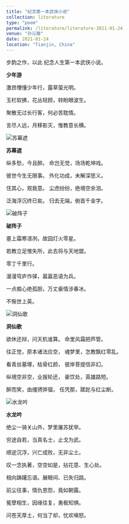```yaml
---
title: "纪念第一本武侠小说"
collection: literature
type: "poem"
permalink: /literature/literature-2021-01-24
venue: "孙沁璇"
date: 2021-01-24
location: "Tianjin, China"
---
```


步韵之作，以此
纪念人生第一本武侠小说。

**少年游**

激昂懵懂少年行，露草萤光明。

玉栏软拂，花丛轻顾，转盼眼波生。

聚散无过长行客，何必苦耽情。

言尽人远，月移影灭，惟教意长横。

![苏幕遮](https://sunqinxuan.github.io/images/literature-2021-01-24-img1.webp)

**苏幕遮**

纵多愁，今且醉。
命岂无觉，场场乾坤戏。

彼世今生无限事。
外化功成，未解深思义。

住其心，观我意。
尘虑纷纷，绝境空余泪。

泛海浮沉终已矣。
归去无端，俯首千金字。

![破阵子](https://sunqinxuan.github.io/images/literature-2021-01-24-img2.webp)

**破阵子**

塞上霜寒凛冽，故园灯火零星。

若教立足惟失所，此去将与天地盟。

零丁千里行。

漫漫穹庐作驿，嚣嚣恶语为兵。

一点痴心绝孤胆，万丈豪情涉春冰。

不惭世上英。

![洞仙歌](https://sunqinxuan.github.io/images/literature-2021-01-24-img3.webp)

**洞仙歌**

欲休还辩，问天机谁算。
命里风霜把芦管。

往正觉，原本诸法应空，
魂梦里，怎教飘红零乱。

看青丝墓塚，枯骨红颜，
彼岸菩提信非幻。

纵境空非空，业报轮还，
豪饮处，英雄路短。

醉而笑，由缰骋骅骝，
任凭那，蹉跎与红尘断。

![水龙吟](https://sunqinxuan.github.io/images/literature-2021-01-24-img4.webp)

**水龙吟**

绝尘一骑关山外，梦里屠苏犹举。

穷途自若，当真名士，止戈为武。

顺逆沉浮，兴亡成败，无非尘土。

叹一念执著，空空如是，拈花意、生心处。

相向踌躇忘语。展眼间、已失归路。

前尘往事，情仇恩怨，竟如朝露。

冤孽相生，因缘往复，勇极知惧。

问苍天厚土，何当了却，忧欢嗔怒。